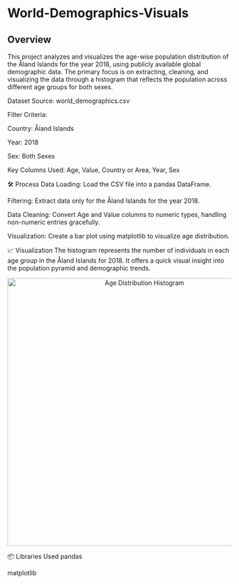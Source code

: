 # World-Demographics-Visuals

## Overview

This project analyzes and visualizes the age-wise population distribution of the Åland Islands for the year 2018, using publicly available global demographic data. The primary focus is on extracting, cleaning, and visualizing the data through a histogram that reflects the population across different age groups for both sexes.

 Dataset
Source: world_demographics.csv

Filter Criteria:

Country: Åland Islands

Year: 2018

Sex: Both Sexes

Key Columns Used: Age, Value, Country or Area, Year, Sex

🛠️ Process
Data Loading: Load the CSV file into a pandas DataFrame.

Filtering: Extract data only for the Åland Islands for the year 2018.

Data Cleaning: Convert Age and Value columns to numeric types, handling non-numeric entries gracefully.

Visualization: Create a bar plot using matplotlib to visualize age distribution.

📈 Visualization
The histogram represents the number of individuals in each age group in the Åland Islands for 2018. It offers a quick visual insight into the population pyramid and demographic trends.

<p align="center"> <img src="path_to_your_histogram_image_if_applicable" alt="Age Distribution Histogram" width="600"/> </p>
📦 Libraries Used
pandas

matplotlib
